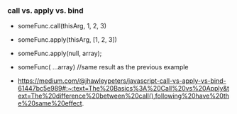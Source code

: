 ### call vs. apply vs. bind

- someFunc.call(thisArg, 1, 2, 3)
- someFunc.apply(thisArg, [1, 2, 3])
- someFunc.apply(null, array);
- someFunc( …array) //same result as the previous example

- https://medium.com/@jhawleypeters/javascript-call-vs-apply-vs-bind-61447bc5e989#:~:text=The%20Basics%3A%20Call%20vs%20Apply&text=The%20difference%20between%20call(),following%20have%20the%20same%20effect.
